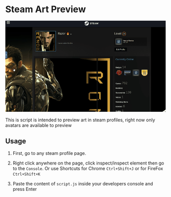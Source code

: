 # Steam Art Preview

![](preview.gif)

This is script is intended to preview art in steam profiles, right now only avatars are available to preview

## Usage

1. First, go to any steam profile page.

2. Right click anywhere on the page, click inspect/inspect element then go to the `Console`. Or use Shortcuts for
Chrome `Ctrl+Shift+J` or for FireFox `Ctrl+Shift+K`

3. Paste the content of `script.js` inside your developers console and press Enter